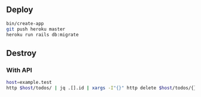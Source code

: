 ## Deploy

```sh
bin/create-app
git push heroku master
heroku run rails db:migrate
```

## Destroy

### With API

```sh
host=example.test
http $host/todos/ | jq .[].id | xargs -I"{}" http delete $host/todos/{}
```
